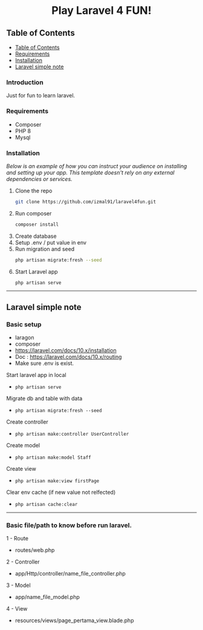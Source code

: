 <h1 align="center"> Play Laravel 4 FUN! </h1> 


## Table of Contents

- [Table of Contents](#table-of-contents)
- [Requirements](#requirements)
- [Installation](#installation)
- [Laravel simple note](#laravel-simple-note)

<!-- END doctoc generated TOC please keep comment here to allow auto update -->

### Introduction

Just for fun to learn laravel.

### Requirements

* Composer
* PHP 8
* Mysql

### Installation

_Below is an example of how you can instruct your audience on installing and setting up your app. This template doesn't rely on any external dependencies or services._

1. Clone the repo
   ```sh
   git clone https://github.com/izmal91/laravel4fun.git
   ```
2. Run composer
   ```sh
   composer install
   ```
3. Create database
4. Setup .env / put value in env
5. Run migration and seed
   ```sh
   php artisan migrate:fresh --seed
   ```
6. Start Laravel app
   ```sh
   php artisan serve
   ```

* * *

## Laravel simple note

### Basic setup

- laragon
- composer
- https://laravel.com/docs/10.x/installation
- Doc : https://laravel.com/docs/10.x/routing
- Make sure .env is exist.

Start laravel app in local
- `php artisan serve`

Migrate db and table with data
- `php artisan migrate:fresh --seed`

Create controller
- `php artisan make:controller UserController`

Create model
- `php artisan make:model Staff`

Create view
- `php artisan make:view firstPage`

Clear env cache (if new value not relfected)
- `php artisan cache:clear`

* * *

### Basic file/path to know before run laravel.

1 - Route
- routes/web.php

2 - Controller
- app/Http/controller/name_file_controller.php

3 - Model
- app/name_file_model.php

4 - View
- resources/views/page_pertama_view.blade.php